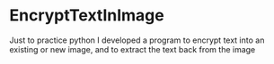 EncryptTextInImage
==================

Just to practice python I developed a program to encrypt text into an existing or new image, and to extract the text back from the image

